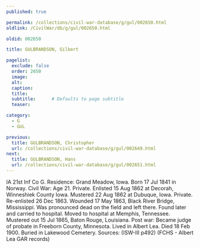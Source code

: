 ```yaml
---
published: true

permalink: /collections/civil-war-database/g/gul/002650.html
oldlink: /CivilWar/db/g/gul/002650.html

oldid: 002650

title: GULBRANDSON, Gilbert

pagelist:
  exclude: false
  order: 2650
  image: 
  alt:
  caption:
  title:
  subtitle:      # Defaults to page subtitle
  teaser:

category: 
  - G 
  - GUL

previous:
  title: GULBRANDSON, Christopher
  url: /collections/civil-war-database/g/gul/002649.html  
next:
  title: GULBRANDSON, Hans
  url: /collections/civil-war-database/g/gul/002651.html   
---
```

IA 21st Inf Co G. Residence: Grand Meadow, Iowa. Born 17 Jul 1841 in Norway. Civil War: Age 21. Private. Enlisted 15 Aug 1862 at Decorah, Winneshiek County Iowa. Mustered 22 Aug 1862 at Dubuque, Iowa. Private. Re-enlisted 26 Dec 1863. Wounded 17 May 1863, Black River Bridge, Mississippi. Was pronounced dead on the field and left there. Found later and carried to hospital. Moved to hospital at Memphis, Tennessee. Mustered out 15 Jul 1865, Baton Rouge, Louisiana. Post war: Became judge of probate in Freeborn County, Minnesota. Lived in Albert Lea. Died 18 Feb 1900. Buried in Lakewood Cemetery. Sources: (ISW-III p492) (FCHS - Albert Lea GAR records)
